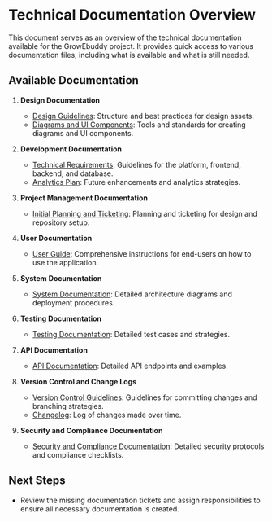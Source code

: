 # Technical Documentation Overview

This document serves as an overview of the technical documentation available for the GrowEbuddy project. It provides quick access to various documentation files, including what is available and what is still needed.

## Available Documentation

1. **Design Documentation**
   - [Design Guidelines](docs/design/diagrams/use_cases/use_case_overview.md): Structure and best practices for design assets.
   - [Diagrams and UI Components](docs/design/diagrams/use_cases/use_case_overview.md): Tools and standards for creating diagrams and UI components.

2. **Development Documentation**
   - [Technical Requirements](docs/development/GrowgrEbuddy_PSA_Content_Strategy.md): Guidelines for the platform, frontend, backend, and database.
   - [Analytics Plan](docs/development/GrowgrEbuddy_PSA_Analytics_Plan.md): Future enhancements and analytics strategies.

3. **Project Management Documentation**
   - [Initial Planning and Ticketing](docs/development/tickets/TicketsInitalPlaning.md): Planning and ticketing for design and repository setup.

4. **User Documentation**
   - [User Guide](docs/user_guides/user_guide.md): Comprehensive instructions for end-users on how to use the application.

5. **System Documentation**
   - [System Documentation](docs/system/system_documentation.md): Detailed architecture diagrams and deployment procedures.

6. **Testing Documentation**
   - [Testing Documentation](docs/testing/testing_documentation.md): Detailed test cases and strategies.

7. **API Documentation**
   - [API Documentation](docs/api/api_documentation.md): Detailed API endpoints and examples.

8. **Version Control and Change Logs**
   - [Version Control Guidelines](docs/version_control/version_control_guidelines.md): Guidelines for committing changes and branching strategies.
   - [Changelog](docs/version_control/CHANGELOG.md): Log of changes made over time.

9. **Security and Compliance Documentation**
   - [Security and Compliance Documentation](docs/security/security_compliance_documentation.md): Detailed security protocols and compliance checklists.

## Next Steps
- Review the missing documentation tickets and assign responsibilities to ensure all necessary documentation is created.